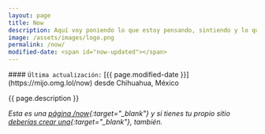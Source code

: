 ```yaml
---
layout: page
title: Now
description: Aquí voy poniendo lo que estoy pensando, sintiendo y lo que estoy haciendo actualmente.
image: /assets/images/logo.png
permalink: /now/
modified-date: <span id="now-updated"></span>
---
```


<div class="card last-updated my-3 text-center">
<div class="card-body rounded">
#### <code>Última actualización:</code> [{{ page.modified-date }}](https://mijo.omg.lol/now) desde Chihuahua, México
</div>
</div>

<p class="text-center">{{ page.description }}</p>

<div id="now-content"></div>

*Esta es una [página /now](https://nownownow.com/about){:target="_blank"} y si tienes tu propio sitio [deberías crear una](https://nownownow.com/about){:target="_blank"}, también.*